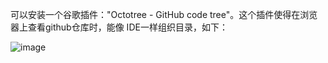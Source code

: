 可以安装一个谷歌插件："Octotree - GitHub code tree"。这个插件使得在浏览器上查看github仓库时，能像
IDE一样组织目录，如下：

![image](https://github.com/lizuncong/Front-End-Development-Notes/blob/master/resource/octotree.png)
